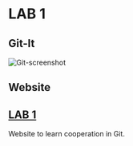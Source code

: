 # LAB 1

## Git-It

![Git-screenshot](https://user-images.githubusercontent.com/76737040/108558541-58ac2800-72fa-11eb-9073-da34b87b15dc.jpg)

## Website

[LAB 1](https://github.com/seppevg/2imd-dev-advanced-lab1)
-
Website to learn cooperation in Git.
